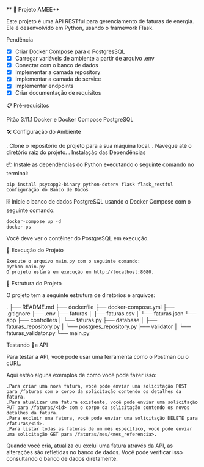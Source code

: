 ** 🚀 Projeto AMEE**

Este projeto é uma API RESTful para gerenciamento de faturas de energia. Ele é desenvolvido em Python, usando o framework Flask.

Pendência

- [x] Criar Docker Compose para o PostgresSQL
- [x] Carregar variáveis de ambiente a partir de arquivo .env
- [x] Conectar com o banco de dados
- [x] Implementar a camada repository
- [x] Implementar a camada de service
- [x] Implementar endpoints
- [x] Criar documentação de requisitos

📋 Pré-requisitos

Pitão 3.11.1
Docker e Docker Compose
PostgreSQL

🛠️ Configuração do Ambiente

  . Clone o repositório do projeto para a sua máquina local.
  . Navegue até o diretório raiz do projeto.
  . Instalação das Dependências

📦 Instale as dependências do Python executando o seguinte comando no terminal:

    pip install psycopg2-binary python-dotenv flask flask_restful
    Configuração do Banco de Dados

🗄️ Inicie o banco de dados PostgreSQL usando o Docker Compose com o seguinte comando:

    docker-compose up -d
    docker ps

Você deve ver o contêiner do PostgreSQL em execução.

🚀 Execução do Projeto

    Execute o arquivo main.py com o seguinte comando:
    python main.py
    O projeto estará em execução em http://localhost:8080.

📁 Estrutura do Projeto

O projeto tem a seguinte estrutura de diretórios e arquivos:

.
├── README.md
├── dockerfile
├── docker-compose.yml
├── .gitignore
├── .env
├── faturas
│   ├── faturas.csv
│   └── faturas.json
└── app
    ├── controllers
    │   └── faturas.py
    ├── database
    │   ├── faturas_repository.py
    │   └── postgres_repository.py
    ├── validator
    │   └── faturas_validator.py
    └── main.py

Testando 🧪a API

Para testar a API, você pode usar uma ferramenta como o Postman ou o cURL.

Aqui estão alguns exemplos de como você pode fazer isso:

    .Para criar uma nova fatura, você pode enviar uma solicitação POST para /faturas com o corpo da solicitação contendo os detalhes da fatura.
    .Para atualizar uma fatura existente, você pode enviar uma solicitação PUT para /faturas/<id> com o corpo da solicitação contendo os novos  detalhes da fatura.
    .Para excluir uma fatura, você pode enviar uma solicitação DELETE para /faturas/<id>.
    .Para listar todas as faturas de um mês específico, você pode enviar uma solicitação GET para /faturas/mes/<mes_referencia>.

Quando você cria, atualiza ou exclui uma fatura através da API, as alterações são refletidas no banco de dados. Você pode verificar isso consultando o banco de dados diretamente.
